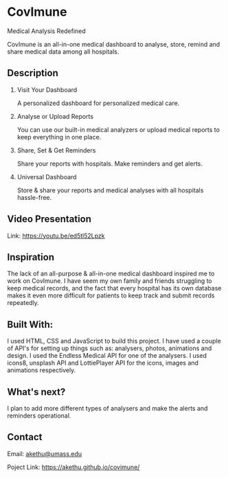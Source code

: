# CovImune
Medical Analysis Redefined

CovImune is an all-in-one medical dashboard to analyse, store, remind and share medical data among all hospitals.

## Description

1. Visit Your Dashboard

    A personalized dashboard for personalized medical care.

2. Analyse or Upload Reports

    You can use our built-in medical analyzers or upload medical reports to keep everything in one place.

3. Share, Set & Get Reminders

    Share your reports with hospitals. Make reminders and get alerts.

4. Universal Dashboard

    Store & share your reports and medical analyses with all hospitals hassle-free.



## Video Presentation

Link: https://youtu.be/ed5tl52Lpzk 


## Inspiration

The lack of an all-purpose & all-in-one medical dashboard inspired me to work on CovImune. I have seem my own family and friends struggling to keep medical records, and the fact that every hospital has its own database makes it even more difficult for patients to keep track and submit records repeatedly.


## Built With:

I used HTML, CSS and JavaScript to build this project. I have used a couple of API's for setting up things such as: analysers, photos, animations and design. 
I used the Endless Medical API for one of the analysers. I used icons8, unsplash API and LottiePlayer API for the icons, images and animations respectively.


## What's next?

I plan to add more different types of analysers and make the alerts and reminders operational.


## Contact

Email: akethu@umass.edu 

Poject Link: https://akethu.github.io/covimune/
